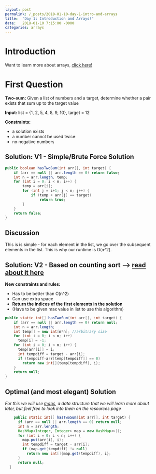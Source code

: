 ```yaml
---
layout: post
permalink: /_posts/2018-01-10-day-1-intro-and-arrays
title:  "Day 1: Introduction and Arrays!"
date:   2018-01-10 7:15:00 -0000
categories: arrays 
---
```


# Introduction

Want to learn more about arrays, [click here!](../interview/resources)

# First Question
**Two-sum:** Given a list of numbers and a target, determine whether a pair exists that sum up to the target value

**Input:** list = {1, 2, 5, 4, 8, 9, 10}, target = 12 

**Constraints:** 
*	a solution exists
*	a number cannot be used twice
*	no negative numbers


## Solution: V1 - Simple/Brute Force Solution
<!-- <details>
    <summary> Click to expand </summary>
<p> -->
```java
public boolean hasTwoSum(int arr[], int target) {
    if (arr == null || arr.length == 0) return false;
    int n = arr.length, temp;
    for (int i = 0; i < n; i++) {
        temp = arr[i];
        for (int j = i+1; j < n; j++) {
            if (temp + arr[j] == target)
                return true;
        }
    }
    return false;
}
```
<!-- </p>
</details> -->


## Discussion
This is is simple - for each element in the list, we go over the subsequent elements in the list.
This is why our runtime is O(n^2).

## Solution: V2 - Based on counting sort --> [read about it here](https://www.geeksforgeeks.org/counting-sort/)
**New constraints and rules:**
*	Has to be better than O(n^2)
*	Can use extra space
*	**Return the indices of the first elements in the solution**
*   (Have to be given max value in list to use this algorithm)

<!-- <details>
  <summary> Click to expand </summary> -->
  ```java
  public static int[] hasTwoSum(int arr[], int target) {
      if (arr == null || arr.length == 0) return null;
      int n = arr.length;
      int temp[] = new int[n*n]; //arbitrary size 
      for (int i = 0; i < n; i++) 
        temp[i] = -1;
      for (int i = 0; i < n; i++) {
        temp[arr[i]] = i; 
        int tempdiff = target - arr[i];
        if (tempdiff-arr[temp[tempdiff]] == 0) 
          return new int[]{temp[tempdiff], i};  
      }
      return null;
  }
  ```
<!-- </details> -->
## Optimal (and most elegant) Solution
*For this we will use [maps](../interview/resources), a data structure that we will learn more about later, 
but feel free to look into them on the resources page*
```java
    public static int[] hasTwoSum(int arr[], int target) {
      if (arr == null || arr.length == 0) return null;
      int n = arr.length;
      HashMap<Integer, Integer> map = new HashMap<>();
      for (int i = 0; i < n; i++) {
        map.put(arr[i], i);
        int tempdiff = target - arr[i];
        if (map.get(tempdiff) != null)
          return new int[]{map.get(tempdiff), i};  
      }
      return null;
  }
  ```



